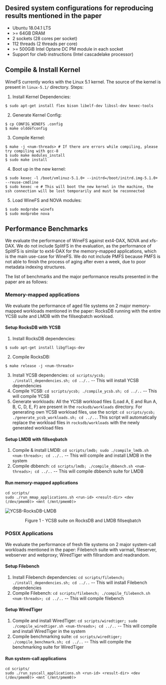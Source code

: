 ## Desired system configurations for reproducing results mentioned in the paper
- Ubuntu 18.04.1 LTS
- \>= 64GB DRAM
- 2 sockets (28 cores per socket)
- 112 threads (2 threads per core)
- \>= 500GiB Intel Optane DC PM module in each socket
- Support for clwb instructions (Intel cascadelake processor)

## Compile & Install Kernel
WineFS currently works with the Linux 5.1 kernel. The source of the kernel is present in `linux-5.1/` directory. Steps:
1. Install Kernel Dependencies:
```
$ sudo apt-get install flex bison libelf-dev libssl-dev kexec-tools 
```
2. Generate Kernel Config:
```
$ cp CONFIG_WINEFS .config
$ make olddefconfig
```
3. Compile Kernel:
```
$ make -j <num-threads> # If there are errors while compiling, please try compiling with gcc-8
$ sudo make modules_install
$ sudo make install
```
4. Boot up in the new kernel:
```
$ sudo kexec -l /boot/vmlinuz-5.1.0+ --initrd=/boot/initrd.img-5.1.0+ --reuse-cmdline
$ sudo kexec -e # This will boot the new kernel in the machine, the ssh connection will be lost temporarily and must be reconnected
```
5. Load WineFS and NOVA modules:
```
$ sudo modprobe winefs
$ sudo modprobe nova
```

## Performance Benchmarks
We evaluate the performance of WineFS against ext4-DAX, NOVA and xfs-DAX. We do not include SplitFS in the evaluation, as the performance of SplitFS is similar to ext4-DAX for the memory-mapped applications, which is the main use-case for WineFS. We do not include PMFS because PMFS is not able to finish the process of aging after even a week, due to poor metadata indexing structures.

The list of benchmarks and the major performance results presented in the paper are as follows:

### Memory-mapped applications

We evaluate the performance of aged file systems on 2 major memory-mapped workloads mentioned in the paper: RocksDB running with the entire YCSB suite and LMDB with the fillseqbatch workload.

#### Setup RocksDB with YCSB

1. Install RocksDB dependencies: 
```
$ sudo apt-get install libgflags-dev
```
2. Compile RocksDB: 
```
$ make release -j <num-threads>
```
3. Install YCSB dependencies: `cd scripts/ycsb; ./install_dependencies.sh; cd ../..` -- This will install YCSB dependencies
4. Compile YCSB: `cd scripts/ycsb; ./compile_ycsb.sh; cd ../..` -- This will compile YCSB
5. Generate workloads: All the YCSB workload files (Load A, E and Run A, B, C, D, E, F) are present in the `rocksdb/workloads` directory. For generating own YCSB workload files, use the script: `cd scripts/ycsb; ./generate_ycsb_workloads.sh; cd ../..`. This script will automatically replace the workload files in `rocksdb/workloads` with the newly generated workload files

#### Setup LMDB with fillseqbatch

1. Compile & install LMDB: `cd scripts/lmdb; sudo ./compile_lmdb.sh <num-threads>; cd ../..` -- This will compile and install LMDB in the system
2. Compile dbbench: `cd scripts/lmdb; ./compile_dbbench.sh <num-threads>; cd ../..` -- This will compile dbbench suite for LMDB

#### Run memory-mapped applications

```
cd scripts/
sudo ./run_mmap_applications.sh <run-id> <result-dir> <dev (/dev/pmem0)> <mnt (/mnt/pmem0)>
```

![YCSB-RocksDB-LMDB](https://github.com/rohankadekodi/WineFS/blob/main/graphs/rocksdb-ycsb-lmdb.png)
<p align="center"> Figure 1 - YCSB suite on RocksDB and LMDB fillseqbatch </p>


### POSIX Applications

We evaluate the performance of fresh file systems on 2 major system-call workloads mentioned in the paper: Filebench suite with varmail, fileserver, webserver and webproxy; WiredTiger with fillrandom and readrandom.

#### Setup Filebench

1. Install Filebench dependencies: `cd scripts/filebench; ./install_dependencies.sh; cd ../..` -- This will install Filebench dependencies
2. Compile Filebench: `cd scripts/filebench; ./compile_filebench.sh <num-threads>; cd ../..` -- This will compile filebench

#### Setup WiredTiger

1. Compile and install WiredTiger: `cd scripts/wiredtiger; sudo ./compile_wiredtiger.sh <num-threads>; cd ../..` -- This will compile and install WiredTiger in the system
2. Compile benchmarking suite: `cd scripts/wiredtiger; ./compile_benchmark.sh; cd ../..` -- This will compile the benchmarking suite for WiredTiger

#### Run system-call applications

```
cd scripts/
sudo ./run_syscall_applications.sh <run-id> <result-dir> <dev (/dev/pmem0)> <mnt (/mnt/pmem0)>
```
